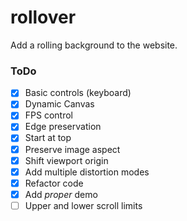 # rollover

Add a rolling background to the website.

### ToDo

- [x] Basic controls (keyboard)
- [x] Dynamic Canvas
- [x] FPS control
- [x] Edge preservation
- [x] Start at top
- [x] Preserve image aspect
- [x] Shift viewport origin
- [x] Add multiple distortion modes
- [x] Refactor code
- [x] Add *proper* demo
- [ ] Upper and lower scroll limits
